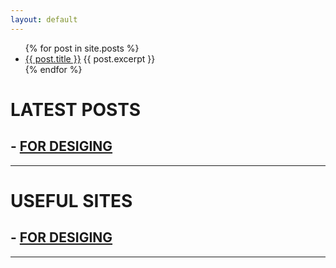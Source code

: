 ```yaml
---
layout: default
---
```

<ul>
  {% for post in site.posts %}
    <li>
      <a href="{{ post.url }}"> {{ post.title }}</a>
      {{ post.excerpt }}
    </li>
  {% endfor %}
</ul>


<div id="content">

<h1 id="-latest-posts">LATEST POSTS</h1>
<h2 id="--for-desiginguseful-sites-designhtml">- <a href="./_posts/dir1/2023-08-07-useful-sites-design.md">FOR DESIGING</a></h2>


<hr />
<h1 id="useful-sites">USEFUL SITES</h1>
<h2 id="--for-desiginguseful-sites-designhtml">- <a href="./_posts/dir1/2023-08-07-useful-sites-design.md">FOR DESIGING</a></h2>
<hr />

</div>
